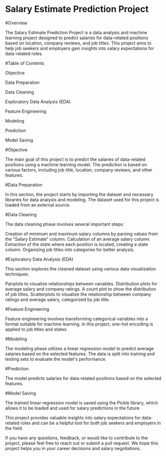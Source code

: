 # Salary Estimate Prediction Project

#Overview

The Salary Estimate Prediction Project is a data analysis and machine learning project designed to predict salaries for data-related positions based on location, company reviews, and job titles. This project aims to help job seekers and employers gain insights into salary expectations for data-related roles.

#Table of Contents

Objective

Data Preparation

Data Cleaning

Exploratory Data Analysis (EDA)

Feature Engineering

Modeling

Prediction

Model Saving

#Objective

The main goal of this project is to predict the salaries of data-related positions using a machine learning model. The prediction is based on various factors, including job title, location, company reviews, and other features.

#Data Preparation

In this section, the project starts by importing the dataset and necessary libraries for data analysis and modeling. The dataset used for this project is loaded from an external source.

#Data Cleaning

The data cleaning phase involves several important steps:

Creation of minimum and maximum salary columns by parsing values from the "Salary Estimate" column.
Calculation of an average salary column.
Extraction of the state where each position is located, creating a state column.
Organizing job titles into categories for better analysis.

#Exploratory Data Analysis (EDA)

This section explores the cleaned dataset using various data visualization techniques:

Pairplots to visualize relationships between variables.
Distribution plots for average salary and company ratings.
A count plot to show the distribution of job titles.
Scatterplots to visualize the relationship between company ratings and average salary, categorized by job title.

#Feature Engineering

Feature engineering involves transforming categorical variables into a format suitable for machine learning. In this project, one-hot encoding is applied to job titles and states.

#Modeling

The modeling phase utilizes a linear regression model to predict average salaries based on the selected features. The data is split into training and testing sets to evaluate the model's performance.

#Prediction

The model predicts salaries for data-related positions based on the selected features.

#Model Saving

The trained linear regression model is saved using the Pickle library, which allows it to be loaded and used for salary predictions in the future.

This project provides valuable insights into salary expectations for data-related roles and can be a helpful tool for both job seekers and employers in the field.

If you have any questions, feedback, or would like to contribute to the project, please feel free to reach out or submit a pull request. We hope this project helps you in your career decisions and salary negotiations.
